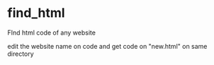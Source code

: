 # find_html
FInd html code of any website

edit the website name on code and get code on "new.html" on same directory
